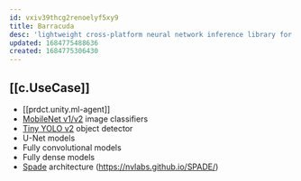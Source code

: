 ```yaml
---
id: vxiv39thcg2renoelyf5xy9
title: Barracuda
desc: 'lightweight cross-platform neural network inference library for Unity'
updated: 1684775488636
created: 1684775306430
---
```


## [[c.UseCase]]

- [[prdct.unity.ml-agent]]
-   [MobileNet v1/v2](https://github.com/tensorflow/models/blob/master/research/slim/nets/mobilenet_v1.md) image classifiers
-   [Tiny YOLO v2](https://pjreddie.com/darknet/yolov2/) object detector
-   U-Net models
-   Fully convolutional models
-   Fully dense models
-   [Spade](https://nvlabs.github.io/SPADE/) architecture (https://nvlabs.github.io/SPADE/)